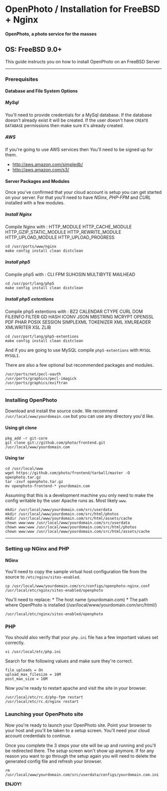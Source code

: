 OpenPhoto / Installation for FreeBSD + Nginx
=======================
#### OpenPhoto, a photo service for the masses

## OS: FreeBSD 9.0+

This guide instructs you on how to install OpenPhoto on an FreeBSD Server

----------------------------------------

### Prerequisites

#### Database and File System Options

##### MySql
You'll need to provide credentials for a MySql database. If the database doesn't already exist it will be created. If the user doesn't have `CREATE DATABASE` permissions then make sure it's already created.

##### AWS
If you're going to use AWS services then You'll need to be signed up for them.

* http://aws.amazon.com/simpledb/
* http://aws.amazon.com/s3/

#### Server Packages and Modules
Once you've confirmed that your cloud account is setup you can get started on your server. For that you'll need to have _NGinx_, _PHP-FPM_ and _CURL_ installed with a few modules.


##### Install Nginx

Compile Nginx with :
HTTP_MODULE
HTTP_CACHE_MODULE
HTTP_GZIP_STATIC_MODULE
HTTP_REWRITE_MODULE
HTTP_UPLOAD_MODULE
HTTP_UPLOAD_PROGRESS

    cd /usr/ports/www/nginx
    make config install clean distclean

##### Install php5

Compile php5 with :
CLI
FPM
SUHOSIN
MULTIBYTE
MAILHEAD

    cd /usr/port/lang/php5
    make config install clean distclean

##### Install php5 extentions

Compile php5 extentions with :
BZ2
CALENDAR
CTYPE
CURL
DOM
FILEINFO
FILTER
GD
HASH
ICONV
JSON
MBSTRING
MCRYPT
OPENSSL
PDF
PHAR
POSIX
SESSION
SIMPLEXML
TOKENIZER
XML
XMLREADER
XMLWRITER
XSL
ZLIB

    cd /usr/port/lang/php5-extentions
    make config install clean distclean



And if you are going to use MySQL compile `php5-extentions` with `MYSQL MYSQLI`.

There are also a few optional but recommended packages and modules.

    /usr/ports/net/pecl-oauth
    /usr/ports/graphics/pecl-imagick
    /usr/ports/graphics/exiftran

----------------------------------------

### Installing OpenPhoto

Download and install the source code. We recommend `/usr/local/www/yourdomain.com` but you can use any directory you'd like.

#### Using git clone

    pkg_add -r git-core
    git clone git://github.com/photo/frontend.git /usr/local/www/yourdomain.com

#### Using tar

    cd /usr/local/www
    wget https://github.com/photo/frontend/tarball/master -O openphoto.tar.gz
    tar -zxvf openphoto.tar.gz
    mv openphoto-frontend-* yourdomain.com

Assuming that this is a development machine you only need to make the config writable by the user Apache runs as. Most likely `www`.

    mkdir /usr/local/www/yourdomain.com/src/userdata
    mkdir /usr/local/www/yourdomain.com/src/html/photos
    mkdir /usr/local/www/yourdomain.com/src/html/assets/cache
    chown www:www /usr/local/www/yourdomain.com/src/userdata
    chown www:www /usr/local/www/yourdomain.com/src/html/photos
    chown www:www /usr/local/www/yourdomain.com/src/html/assets/cache

----------------------------------------

### Setting up NGinx and PHP

#### NGinx

You'll need to copy the sample virtual host configuration file from the source to `/etc/nginx/sites-enabled`.

    cp /usr/local/www/yourdomain.com/src/configs/openphoto-nginx.conf /usr/local/etc/nginx/sites-enabled/openphoto

You'll need to replace:
    * The host name (yourdomain.com)
    * The path where OpenPhoto is installed (/usr/local/www/yourdomain.com/src/html/)

    /usr/local/etc/nginx/sites-enabled/openphoto

### PHP

You should also verify that your `php.ini` file has a few important values set correctly.

    vi /usr/local/etc/php.ini

Search for the following values and make sure they're correct.

    file_uploads = On
    upload_max_filesize = 16M
    post_max_size = 16M

Now you're ready to restart apache and visit the site in your browser.

    /usr/local/etc/rc.d/php-fpm restart
    /usr/local/etc/rc.d/nginx restart

### Launching your OpenPhoto site

Now you're ready to launch your OpenPhoto site. Point your browser to your host and you'll be taken to a setup screen. You'll need your cloud account credentials to continue.

Once you complete the 3 steps your site will be up and running and you'll be redirected there. The _setup_ screen won't show up anymore. If for any reason you want to go through the setup again you will need to delete the generated config file and refresh your browser.

    rm /usr/local/www/yourdomain.com/src/userdata/configs/yourdomain.com.ini

**ENJOY!**
